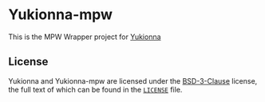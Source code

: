 # Yukionna-mpw

This is the MPW Wrapper project for [Yukionna](https://github.com/lethalbit/yukionna)


## License

Yukionna and Yukionna-mpw are licensed under the [BSD-3-Clause](https://spdx.org/licenses/BSD-3-Clause.html) license, the full text of which can be found in the [`LICENSE`](./LICENSE) file.
